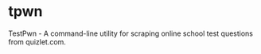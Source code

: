 # tpwn
TestPwn - A command-line utility for scraping online school test questions from quizlet.com.
